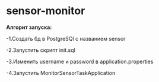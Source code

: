 # sensor-monitor

**Алгорит запуска:**

-1.Создать бд в PostgreSQl с названием sensor

-2.Запустить скрипт init.sql

-3.Изменить username и password в application.properties

-4.Запустить MonitorSensorTaskApplication

